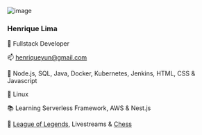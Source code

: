 ![image](https://user-images.githubusercontent.com/27070573/146314560-f938844c-fa4c-42cc-b612-366559b771d7.png)

### Henrique Lima

💼 Fullstack Developer

📫 henriqueyun@gmail.com

🔨 Node.js, SQL, Java, Docker, Kubernetes, Jenkins, HTML, CSS & Javascript

🐧 Linux

📚 Learning Serverless Framework, AWS & Nest.js

🧩 [League of Legends](https://br.op.gg/summoner/userName=Henriqueyun), Livestreams & [Chess](https://www.chess.com/member/henriqueyun)
